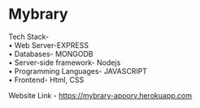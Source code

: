 # Mybrary
Tech Stack-<br>
•	Web Server-EXPRESS<br>
•	Databases- MONGODB<br>
•	Server-side framework- Nodejs<br>
•	Programming Languages- JAVASCRIPT<br>
•	Frontend- Html, CSS<br>

Website Link - https://mybrary-apoorv.herokuapp.com
